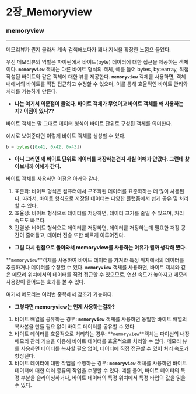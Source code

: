 # 2장_Memoryview

### memoryview

---

메모리뷰가 뭔지 몰라서 계속 검색해보다가 꽤나 지식을 확장한 느낌으 들었다.

우선 메모리뷰의 역할은 파이썬에서 바이트(byte) 데이터에 대한 접근을 제공하는 객체이다.
**`memoryview`** 객체는 다른 바이트 형식의 객체, 예를 들어 bytes, bytearray, 직접 작성된 바이트와 같은 객체에 대한 뷰를 제공한다. **`memoryview`** 객체를 사용하면, 객체 내에서의 바이트를 직접 접근하고 수정할 수 있으며, 이를 통해 효율적인 바이트 관리와 처리를 가능하게 만든다.

- **나는 여기서 의문점이 들었다. 바이트 객체가 무엇이고 바이트 객체를 왜 사용하는지? 이점이 있나??**

바이트 객체는 말 그대로 데이터 형식이 바이트 단위로 구성된 객체를 의미한다.

예시로 보여준다면 이렇게 바이트 객체를 생성할 수 있다.

```python
b = bytes([0x41, 0x42, 0x43])
```

- **아니 그러면 왜 바이트 단위로 데이터를 저장하는건지 사실 이해가 안갔다. 그런데 찾아보니까 이해가 간다.**

바이트 객체를 사용하면 이점은 아래와 같다.

1. 표준화: 바이트 형식은 컴퓨터에서 구조화된 데이터를 표준화하는 데 많이 사용된다. 따라서, 바이트 형식으로 저장된 데이터는 다양한 플랫폼에서 쉽게 공유 및 처리할 수 있다.
2. 효율성: 바이트 형식으로 데이터를 저장하면, 데이터 크기를 줄일 수 있으며, 처리 속도도 빠르다.
3. 간결성: 바이트 형식으로 데이터를 저장하면, 데이터를 저장하는데 필요한 저장 공간이 줄어들고, 데이터 전송 또한 빠르게 이루어진다. 

- **그럼 다시 원점으로 돌아와서 memoryview를 사용하는 이유가 뭘까 생각해 봤다.**

**`memoryview`**객체를 사용하여 바이트 데이터를 가져와 특정 위치에서의 데이터를 추출하거나 데이터를 수정할 수 있다. **`memoryview`** 객체를 사용하면, 바이트 객체와 같은 메모리 위치에서의 데이터를 직접 접근할 수 있으므로, 연산 속도가 높아지고 메모리 사용량이 줄어드는 효과를 볼 수 있다. 

여기서 메모리는 여러번 중복해서 참조가 가능하다. 

- **그렇다면 memoryview는 언제 사용하는걸까?**
1. 바이트 배열을 공유하는 경우: **`memoryview`** 객체를 사용하면 동일한 바이트 배열의 복사본을 만들 필요 없이 바이트 데이터를 공유할 수 있다
2. 바이트 데이터를 효율적으로 처리하는 경우: **`memoryview`**객체는 파이썬의 내장 메모리 관리 기술을 이용해 바이트 데이터를 효율적으로 처리할 수 있다. 메모리 뷰를 사용하면 데이터를 복사할 필요 없이, 데이터에 직접 접근할 수 있어 처리 속도가 향상된다.
3. 바이트 데이터에 대한 작업을 수행하는 경우: **`memoryview`** 객체를 사용하면 바이트 데이터에 대한 여러 종류의 작업을 수행할 수 있다. 예를 들어, 바이트 데이터의 특정 부분을 슬라이싱하거나, 바이트 데이터의 특정 위치에서 특정 타입의 값을 읽을 수 있다.